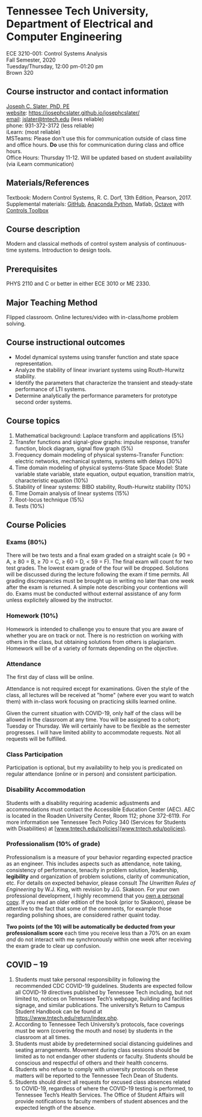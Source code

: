 

#   Tennessee Tech University, Department of Electrical and Computer Engineering
ECE 3210-001: Control Systems Analysis  
Fall Semester, 2020  
Tuesday/Thursday, 12:00 pm-01:20 pm  
Brown 320    

##  Course instructor and contact information

[Joseph C. Slater, PhD, PE](https://josephcslater.github.io/josephcslater/)  
[website](https://josephcslater.github.io/josephcslater/): https://josephcslater.github.io/josephcslater/  
[email](mailto:jslater@tntech.edu): jslater@tntech.edu (less reliable)  
phone: 931-372-3172 (less reliable)  
iLearn: (most reliable)  
MSTeams: Please don't use this for communication outside of class time and office hours.  **Do** use this for communication during class and office hours.  
Office Hours: Thursday 11-12. Will be updated based on student availability (via iLearn communication)

##  Materials/References
Textbook: Modern Control Systems, R. C. Dorf, 13th Edition, Pearson, 2017.  
Supplemental materials: [GitHub](https://github.com/josephcslater/Tennessee_Tech_ECE_3210), [Anaconda Python](https://www.anaconda.com/products/individual), Matlab, [Octave](https://www.gnu.org/software/octave/) with [Controls Toolbox](https://wiki.octave.org/Category:Octave_Forge)

##  Course description
Modern and classical methods of control system analysis of continuous-time systems. Introduction to design tools.

##  Prerequisites
PHYS 2110 and C or better in either ECE 3010 or ME 2330.

##  Major Teaching Method
Flipped classroom. Online lectures/video with in-class/home problem solving.

##  Course instructional outcomes
- Model dynamical systems using transfer function and state space representation.
- Analyze the stability of linear invariant systems using Routh-Hurwitz stability.
- Identify the parameters that characterize the  transient and steady-state performance of LTI systems.
- Determine analytically the performance parameters for prototype second order systems.

##  Course topics
1.  Mathematical background: Laplace transform and applications (5%)
2.  Transfer functions and signal-glow graphs: impulse response,
transfer function, block diagram, signal flow graph (5%)
3.  Frequency domain modeling of physical systems-Transfer Function:
electric networks, mechanical systems, systems with delays (30%)
4.  Time domain modeling of physical systems-State Space Model: State
variable state variable, state equation, output equation,
transition matrix, characteristic equation (10%)
5.  Stability of linear systems: BIBO stability, Routh-Hurwitz stability
(10%)
6.  Time Domain analysis of linear systems (15%)
7.  Root-locus technique (15%)
8.  Tests (10%)

##  Course Policies

<!-- a normal html comment   ### Grading and evaluation procedures -->

### Exams (80%)
There will be two tests and a final exam graded on a straight scale (≥ 90 = A, ≥ 80 = B, ≥ 70 = C, ≥ 60 = D, < 59 = F). The final exam will count for two test grades. The lowest exam grade of the four will be dropped. Solutions will be discussed during the lecture following the exam if time permits. All grading discrepancies must be brought up in writing no later than one week after the exam is returned. A simple note describing your contentions will do. Exams must be conducted without external assistance of any form unless explicitely allowed by the instructor.

### Homework (10%)
Homework is intended to challenge you to ensure that you are aware of whether you are on track or not. There is no restriction on working with others in the class, but obtaining solutions from others is plagiarism. Homework will be of a variety of formats depending on the objective.

###  Attendance
The first day of class will be online.

Attendance is not required except for examinations. Given the style of the class, all lectures will be received at "home" (where ever you want to watch them) with in-class work focusing on practicing skills learned online.

Given the current situation with COVID-19, only half of the class will be allowed in the classroom at any time. You will be assigned to a cohort; Tuesday or Thursday. We will certainly have to be flexible as the semester progresses. I will have limited ability to accommodate requests. Not all requests will be fulfilled.

###  Class Participation
Participation is optional, but my availability to help you is predicated on regular attendance (online or in person) and consistent participation.

###  Disability Accommodation
Students with a disability requiring academic adjustments and accommodations must contact the Accessible Education Center (AEC). AEC is located in the Roaden
University Center, Room 112; phone 372-6119. For more information see
Tennessee Tech Policy 340 (Services for Students with Disabilities) at
[www.tntech.edu/policies](www.tntech.edu/policies).

### Professionalism (10% of grade)
Professionalism is a measure of your behavior regarding expected practice as an engineer. This includes aspects such as attendance, note taking, consistency of performance, tenacity in problem solution, leadership, **legibility** and organization of problem solutions, clarity of communication, etc. For details on expected behavior, please consult *The Unwritten Rules of Engineering* by W.J. King, with revision by J.G. Skakoon. For your own professional development, I highly recommend that you [own a personal copy](https://www.amazon.com/Unwritten-Laws-Engineering-James-Skakoon-dp-0791861961/dp/0791861961/ref=mt_other?_encoding=UTF8&me=&qid=). If you read an older edition of the book (prior to Skakoon), please be attentive to the fact that some of the comments, for example those regarding polishing shoes, are considered rather quaint today.

**Two points (of the 10) will be automatically be deducted from your professionalism score** each time you receive less than a 70% on an exam *and* do not interact with me synchronously within one week after receiving the exam grade to clear up confusion.

## COVID – 19 
1.	Students must take personal responsibility in following the recommended CDC COVID-19 guidelines. Students are expected follow all COVID-19 directives published by Tennessee Tech including, but not limited to, notices on Tennessee Tech’s webpage, building and facilities signage, and similar publications.  The university’s Return to Campus Student Handbook can be found at https://www.tntech.edu/return/index.php.
2.	According to Tennessee Tech University’s protocols, face coverings must be worn (covering the mouth and nose) by students in the classroom at all times.
3.	Students must abide by predetermined social distancing guidelines and seating arrangements. Movement during class sessions should be limited as to not endanger other students or faculty. Students should be conscious and respectful of others and their health concerns.
4.	Students who refuse to comply with university protocols on these matters will be reported to the Tennessee Tech Dean of Students.
5.	Students should direct all requests for excused class absences related to COVID-19, regardless of where the COVID-19 testing is performed, to Tennessee Tech’s Health Services.  The Office of Student Affairs will provide notifications to faculty members of student absences and the expected length of the absence.
